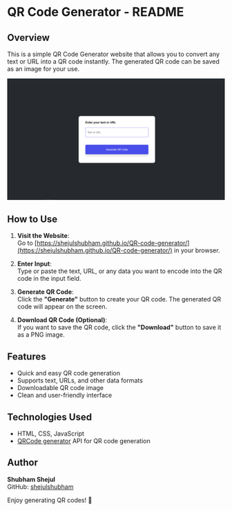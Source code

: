 # QR Code Generator - README

## Overview
This is a simple QR Code Generator website that allows you to convert any text or URL into a QR code instantly. The generated QR code can be saved as an image for your use.

![Site](/public/qr.png)

## How to Use

1. **Visit the Website**:  
   Go to [https://shejulshubham.github.io/QR-code-generator/](https://shejulshubham.github.io/QR-code-generator/) in your browser.

2. **Enter Input**:  
   Type or paste the text, URL, or any data you want to encode into the QR code in the input field.

3. **Generate QR Code**:  
   Click the **"Generate"** button to create your QR code. The generated QR code will appear on the screen.

4. **Download QR Code (Optional)**:  
   If you want to save the QR code, click the **"Download"** button to save it as a PNG image.

## Features
- Quick and easy QR code generation
- Supports text, URLs, and other data formats
- Downloadable QR code image
- Clean and user-friendly interface

## Technologies Used
- HTML, CSS, JavaScript
- [QRCode generator](https://goqr.me/api/) API for QR code generation

## Author
**Shubham Shejul**  
GitHub: [shejulshubham](https://github.com/shejulshubham)  

Enjoy generating QR codes! 🚀